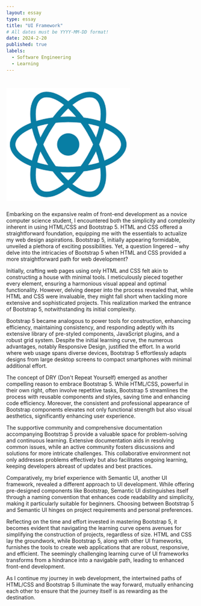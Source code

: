 ```yaml
---
layout: essay
type: essay
title: "UI Framework"
# All dates must be YYYY-MM-DD format!
date: 2024-2-20
published: true
labels:
  - Software Engineering
  - Learning
---
```

# <img height = "300px" class="rounded float-start pe-4" src="../img/reactframe.png">



Embarking on the expansive realm of front-end development as a novice computer science student, I encountered both the simplicity and complexity inherent in using HTML/CSS and Bootstrap 5. HTML and CSS offered a straightforward foundation, equipping me with the essentials to actualize my web design aspirations. Bootstrap 5, initially appearing formidable, unveiled a plethora of exciting possibilities. Yet, a question lingered – why delve into the intricacies of Bootstrap 5 when HTML and CSS provided a more straightforward path for web development?

Initially, crafting web pages using only HTML and CSS felt akin to constructing a house with minimal tools. I meticulously pieced together every element, ensuring a harmonious visual appeal and optimal functionality. However, delving deeper into the process revealed that, while HTML and CSS were invaluable, they might fall short when tackling more extensive and sophisticated projects. This realization marked the entrance of Bootstrap 5, notwithstanding its initial complexity.

Bootstrap 5 became analogous to power tools for construction, enhancing efficiency, maintaining consistency, and responding adeptly with its extensive library of pre-styled components, JavaScript plugins, and a robust grid system. Despite the initial learning curve, the numerous advantages, notably Responsive Design, justified the effort. In a world where web usage spans diverse devices, Bootstrap 5 effortlessly adapts designs from large desktop screens to compact smartphones with minimal additional effort.

The concept of DRY (Don't Repeat Yourself) emerged as another compelling reason to embrace Bootstrap 5. While HTML/CSS, powerful in their own right, often involve repetitive tasks, Bootstrap 5 streamlines the process with reusable components and styles, saving time and enhancing code efficiency. Moreover, the consistent and professional appearance of Bootstrap components elevates not only functional strength but also visual aesthetics, significantly enhancing user experience.

The supportive community and comprehensive documentation accompanying Bootstrap 5 provide a valuable space for problem-solving and continuous learning. Extensive documentation aids in resolving common issues, while an active community fosters discussions and solutions for more intricate challenges. This collaborative environment not only addresses problems effectively but also facilitates ongoing learning, keeping developers abreast of updates and best practices.

Comparatively, my brief experience with Semantic UI, another UI framework, revealed a different approach to UI development. While offering pre-designed components like Bootstrap, Semantic UI distinguishes itself through a naming convention that enhances code readability and simplicity, making it particularly suitable for beginners. Choosing between Bootstrap 5 and Semantic UI hinges on project requirements and personal preferences.

Reflecting on the time and effort invested in mastering Bootstrap 5, it becomes evident that navigating the learning curve opens avenues for simplifying the construction of projects, regardless of size. HTML and CSS lay the groundwork, while Bootstrap 5, along with other UI frameworks, furnishes the tools to create web applications that are robust, responsive, and efficient. The seemingly challenging learning curve of UI frameworks transforms from a hindrance into a navigable path, leading to enhanced front-end development.

As I continue my journey in web development, the intertwined paths of HTML/CSS and Bootstrap 5 illuminate the way forward, mutually enhancing each other to ensure that the journey itself is as rewarding as the destination.
